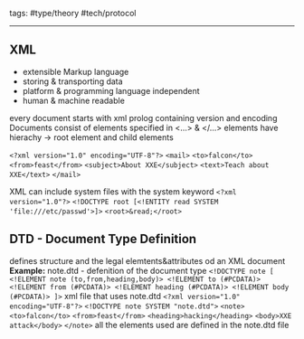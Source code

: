 tags: #type/theory #tech/protocol 

---
## XML
-   extensible Markup language
-   storing & transporting data
-   platform & programming language independent
-   human & machine readable

every document starts with xml prolog containing version and encoding
Documents consist of elements specified in <…> & </…>
elements have hierachy → root element and child elements

`<?xml version="1.0" encoding="UTF-8"?>`
`<mail>`
 `<to>falcon</to>`
 `<from>feast</from>`
 `<subject>About XXE</subject>`
 `<text>Teach about XXE</text>`
`</mail>`

XML can include system files with the system keyword
`<?xml version="1.0"?>`
`<!DOCTYPE root [<!ENTITY read SYSTEM 'file:///etc/passwd'>]>`
`<root>&read;</root>`

## DTD - Document Type Definition
defines structure and the legal elemtents&attributes od an XML document
**Example:**
note.dtd - defenition of the document type
`<!DOCTYPE note [ <!ELEMENT note (to,from,heading,body)> <!ELEMENT to (#PCDATA)><!ELEMENT from (#PCDATA)> <!ELEMENT heading (#PCDATA)> <!ELEMENT body (#PCDATA)> ]>`
xml file that uses note.dtd
`<?xml version="1.0" encoding="UTF-8"?>`
`<!DOCTYPE note SYSTEM "note.dtd">`
`<note>`
 `<to>falcon</to>`
 `<from>feast</from>`
 `<heading>hacking</heading>`
 `<body>XXE attack</body>`
`</note>`
all the elements used are defined in the note.dtd file